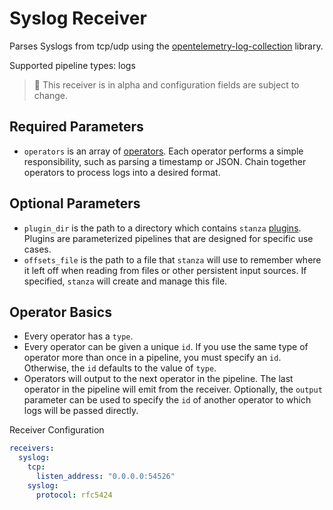 # Syslog Receiver

Parses Syslogs from tcp/udp using the [opentelemetry-log-collection](https://github.com/open-telemetry/opentelemetry-log-collection) library.

Supported pipeline types: logs

> :construction: This receiver is in alpha and configuration fields are subject to change.

## Required Parameters

- `operators` is an array of [operators](https://github.com/open-telemetry/opentelemetry-log-collection/blob/main/docs/operators/README.md#what-operators-are-available). Each operator performs a simple responsibility, such as parsing a timestamp or JSON. Chain together operators to process logs into a desired format.

## Optional Parameters

- `plugin_dir` is the path to a directory which contains `stanza` [plugins](https://github.com/open-telemetry/opentelemetry-log-collection/blob/main/docs/plugins.md#using-plugins). Plugins are parameterized pipelines that are designed for specific use cases.
- `offsets_file` is the path to a file that `stanza` will use to remember where it left off when reading from files or other persistent input sources. If specified, `stanza` will create and manage this file.

## Operator Basics

- Every operator has a `type`.
- Every operator can be given a unique `id`. If you use the same type of operator more than once in a pipeline, you must specify an `id`. Otherwise, the `id` defaults to the value of `type`.
- Operators will output to the next operator in the pipeline. The last operator in the pipeline will emit from the receiver. Optionally, the `output` parameter can be used to specify the `id` of another operator to which logs will be passed directly.

Receiver Configuration
```yaml
receivers:
  syslog:
    tcp:
      listen_address: "0.0.0.0:54526"
    syslog:
      protocol: rfc5424
```
